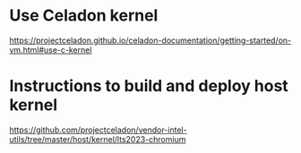 # Use Celadon kernel
https://projectceladon.github.io/celadon-documentation/getting-started/on-vm.html#use-c-kernel

# Instructions to build and deploy host kernel
https://github.com/projectceladon/vendor-intel-utils/tree/master/host/kernel/lts2023-chromium
